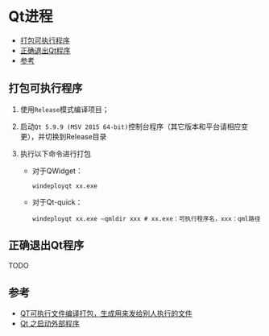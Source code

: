 # Qt进程


<!-- vim-markdown-toc GFM -->

* [打包可执行程序](#打包可执行程序)
* [正确退出Qt程序](#正确退出qt程序)
* [参考](#参考)

<!-- vim-markdown-toc -->



## 打包可执行程序

1. 使用`Release`模式编译项目；

2. 启动`Qt 5.9.9 (MSV 2015 64-bit)`控制台程序（其它版本和平台请相应变更），并切换到Release目录

3. 执行以下命令进行打包

   - 对于QWidget：

     ```shell
     windeployqt xx.exe
     ```

   - 对于Qt-quick：

     ```shell
     windeployqt xx.exe –qmldir xxx # xx.exe：可执行程序名，xxx：qml路径
     ```



## 正确退出Qt程序

TODO



## 参考

- [QT可执行文件编译打包，生成用来发给别人执行的文件](https://blog.51cto.com/u_6043682/3706089)
- [Qt 之启动外部程序](https://blog.csdn.net/liang19890820/article/details/50478833?utm_medium=distribute.pc_relevant.none-task-blog-2~default~baidujs_baidulandingword~default-0-50478833-blog-8289144.pc_relevant_default&spm=1001.2101.3001.4242.1&utm_relevant_index=3)
